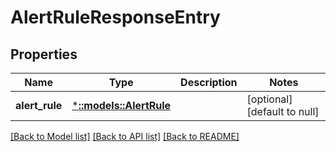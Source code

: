 # AlertRuleResponseEntry

## Properties
| Name           | Type                                     | Description | Notes                        |
| -------------- | ---------------------------------------- | ----------- | ---------------------------- |
| **alert_rule** | [***::models::AlertRule**](AlertRule.md) |             | [optional] [default to null] |

[[Back to Model list]](../README.md#documentation-for-models) [[Back to API list]](../README.md#documentation-for-api-endpoints) [[Back to README]](../README.md)

